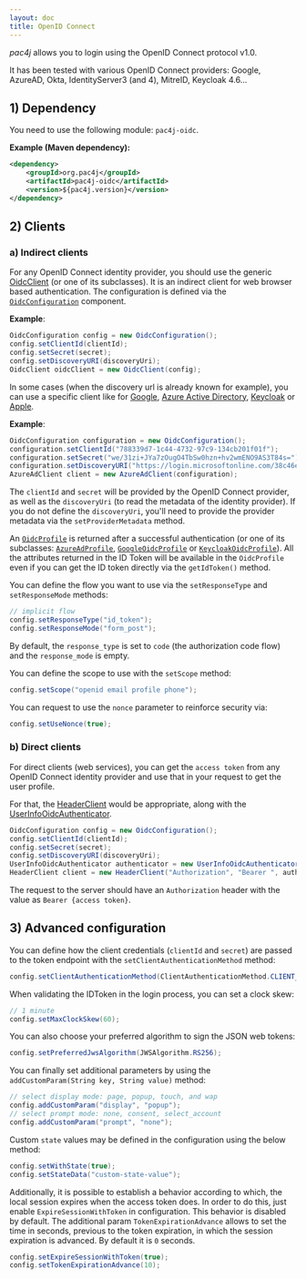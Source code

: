 ```yaml
---
layout: doc
title: OpenID Connect
---
```


*pac4j* allows you to login using the OpenID Connect protocol v1.0.

It has been tested with various OpenID Connect providers: Google, AzureAD, Okta, IdentityServer3 (and 4), MitreID, Keycloak 4.6...

## 1) Dependency

You need to use the following module: `pac4j-oidc`.

**Example (Maven dependency):**

```xml
<dependency>
    <groupId>org.pac4j</groupId>
    <artifactId>pac4j-oidc</artifactId>
    <version>${pac4j.version}</version>
</dependency>
```

## 2) Clients

### a) Indirect clients

For any OpenID Connect identity provider, you should use the generic [OidcClient](https://github.com/pac4j/pac4j/blob/master/pac4j-oidc/src/main/java/org/pac4j/oidc/client/OidcClient.java) (or one of its subclasses).
It is an indirect client for web browser based authentication.
The configuration is defined via the [`OidcConfiguration`](https://github.com/pac4j/pac4j/blob/master/pac4j-oidc/src/main/java/org/pac4j/oidc/config/OidcConfiguration.java) component.

**Example**:

```java
OidcConfiguration config = new OidcConfiguration();
config.setClientId(clientId);
config.setSecret(secret);
config.setDiscoveryURI(discoveryUri);
OidcClient oidcClient = new OidcClient(config);
```

In some cases (when the discovery url is already known for example), you can use a specific client like for [Google](https://github.com/pac4j/pac4j/blob/master/pac4j-oidc/src/main/java/org/pac4j/oidc/client/GoogleOidcClient.java),
[Azure Active Directory](https://github.com/pac4j/pac4j/blob/master/pac4j-oidc/src/main/java/org/pac4j/oidc/client/AzureAdClient.java), [Keycloak](https://github.com/pac4j/pac4j/blob/master/pac4j-oidc/src/main/java/org/pac4j/oidc/client/KeycloakOidcClient.java)
 or [Apple](https://github.com/pac4j/pac4j/blob/master/pac4j-oidc/src/main/java/org/pac4j/oidc/client/AppleClient.java).

**Example**:

```java
OidcConfiguration configuration = new OidcConfiguration();
configuration.setClientId("788339d7-1c44-4732-97c9-134cb201f01f");
configuration.setSecret("we/31zi+JYa7zOugO4TbSw0hzn+hv2wmENO9AS3T84s=");
configuration.setDiscoveryURI("https://login.microsoftonline.com/38c46e5a-21f0-46e5-940d-3ca06fd1a330/.well-known/openid-configuration");
AzureAdClient client = new AzureAdClient(configuration);
```

The `clientId` and `secret` will be provided by the OpenID Connect provider, as well as the `discoveryUri` (to read the metadata of the identity provider). If you do not define the `discoveryUri`, you'll need to provide the provider metadata via the `setProviderMetadata` method.

An [`OidcProfile`](https://github.com/pac4j/pac4j/blob/master/pac4j-oidc/src/main/java/org/pac4j/oidc/profile/OidcProfile.java) is returned after a successful authentication (or one of its subclasses: [`AzureAdProfile`](https://github.com/pac4j/pac4j/blob/master/pac4j-oidc/src/main/java/org/pac4j/oidc/profile/azuread/AzureAdProfile.java), [`GoogleOidcProfile`](https://github.com/pac4j/pac4j/blob/master/pac4j-oidc/src/main/java/org/pac4j/oidc/profile/google/GoogleOidcProfile.java)
or  [`KeycloakOidcProfile`](https://github.com/pac4j/pac4j/blob/master/pac4j-oidc/src/main/java/org/pac4j/oidc/profile/keycloak/KeycloakOidcProfile.java)). All the attributes returned in the ID Token will be available in the `OidcProfile` even if you can get the ID token directly via the `getIdToken()` method.

You can define the flow you want to use via the `setResponseType` and `setResponseMode` methods:

```java
// implicit flow
config.setResponseType("id_token");
config.setResponseMode("form_post");
```

By default, the `response_type` is set to `code` (the authorization code flow) and the `response_mode` is empty.

You can define the scope to use with the `setScope` method:

```java
config.setScope("openid email profile phone");
```

You can request to use the `nonce` parameter to reinforce security via:

```java
config.setUseNonce(true);
```

### b) Direct clients

For direct clients (web services), you can get the `access token` from any OpenID Connect identity provider and use that in your request to get the user profile.

For that, the [HeaderClient](https://github.com/pac4j/pac4j/blob/master/pac4j-http/src/main/java/org/pac4j/http/client/direct/HeaderClient.java) would be appropriate, along with the [UserInfoOidcAuthenticator](https://github.com/pac4j/pac4j/blob/master/pac4j-oidc/src/main/java/org/pac4j/oidc/credentials/authenticator/UserInfoOidcAuthenticator.java).

```java
OidcConfiguration config = new OidcConfiguration();
config.setClientId(clientId);
config.setSecret(secret);
config.setDiscoveryURI(discoveryUri);
UserInfoOidcAuthenticator authenticator = new UserInfoOidcAuthenticator(config);
HeaderClient client = new HeaderClient("Authorization", "Bearer ", authenticator);
```

The request to the server should have an `Authorization` header with the value as `Bearer {access token}`.

## 3) Advanced configuration

You can define how the client credentials (`clientId` and `secret`)  are passed to the token endpoint with the `setClientAuthenticationMethod` method:

```java
config.setClientAuthenticationMethod(ClientAuthenticationMethod.CLIENT_SECRET_BASIC);
```

When validating the IDToken in the login process, you can set a clock skew:

```java
// 1 minute
config.setMaxClockSkew(60);
```

You can also choose your preferred algorithm to sign the JSON web tokens:

```java
config.setPreferredJwsAlgorithm(JWSAlgorithm.RS256);
```

You can finally set additional parameters by using the `addCustomParam(String key, String value)` method:

```java
// select display mode: page, popup, touch, and wap
config.addCustomParam("display", "popup");
// select prompt mode: none, consent, select_account
config.addCustomParam("prompt", "none");
```

Custom `state` values may be defined in the configuration using the below method:

```java
config.setWithState(true);
config.setStateData("custom-state-value");
```

Additionally, it is possible to establish a behavior according to which, the local session expires when the access token does. In order to do this, just enable `ExpireSessionWithToken` in configuration. This behavior is disabled by default. The additional param `TokenExpirationAdvance` allows to set the time in seconds, previous to the token expiration, in which the session expiration is advanced. By default it is `0` seconds.

```java
config.setExpireSessionWithToken(true);
config.setTokenExpirationAdvance(10);
```